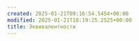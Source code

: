 ```yaml
---
created: 2025-01-21T09:16:54.5454+00:00
modified: 2025-01-21T18:19:25.2525+00:00
title: Эквивалентности
---
```


